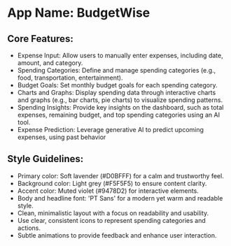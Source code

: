 # **App Name**: BudgetWise

## Core Features:

- Expense Input: Allow users to manually enter expenses, including date, amount, and category.
- Spending Categories: Define and manage spending categories (e.g., food, transportation, entertainment).
- Budget Goals: Set monthly budget goals for each spending category.
- Charts and Graphs: Display spending data through interactive charts and graphs (e.g., bar charts, pie charts) to visualize spending patterns.
- Spending Insights: Provide key insights on the dashboard, such as total expenses, remaining budget, and top spending categories using an AI tool.
- Expense Prediction: Leverage generative AI to predict upcoming expenses, using past behavior

## Style Guidelines:

- Primary color: Soft lavender (#D0BFFF) for a calm and trustworthy feel.
- Background color: Light grey (#F5F5F5) to ensure content clarity.
- Accent color: Muted violet (#9478D2) for interactive elements.
- Body and headline font: 'PT Sans' for a modern yet warm and readable style.
- Clean, minimalistic layout with a focus on readability and usability.
- Use clear, consistent icons to represent spending categories and actions.
- Subtle animations to provide feedback and enhance user interaction.